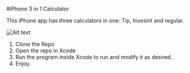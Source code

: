 #iPhone 3 in 1 Calculator 

This iPhone app has three calculators in one: Tip, Invesint and regular.

![Alt text](balloongm.png?raw=true "Title")


1. Clone the Repo
2. Open the repo in Xcode
3. Run the program inside Xcode to run and modify it as desired.
4. Enjoy.
 